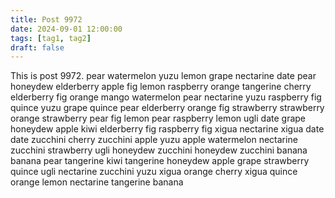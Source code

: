 ```yaml
---
title: Post 9972
date: 2024-09-01 12:00:00
tags: [tag1, tag2]
draft: false
---
```

This is post 9972.
pear
watermelon
yuzu
lemon
grape
nectarine
date
pear
honeydew
elderberry
apple
fig
lemon
raspberry
orange
tangerine
cherry
elderberry
fig
orange
mango
watermelon
pear
nectarine
yuzu
raspberry
fig
quince
yuzu
grape
quince
pear
elderberry
orange
fig
strawberry
strawberry
orange
strawberry
pear
fig
lemon
pear
raspberry
lemon
ugli
date
grape
honeydew
apple
kiwi
elderberry
fig
raspberry
fig
xigua
nectarine
xigua
date
date
zucchini
cherry
zucchini
apple
yuzu
apple
watermelon
nectarine
zucchini
strawberry
ugli
honeydew
zucchini
honeydew
zucchini
banana
banana
pear
tangerine
kiwi
tangerine
honeydew
apple
grape
strawberry
quince
ugli
nectarine
zucchini
yuzu
xigua
orange
cherry
xigua
quince
orange
lemon
nectarine
tangerine
banana
